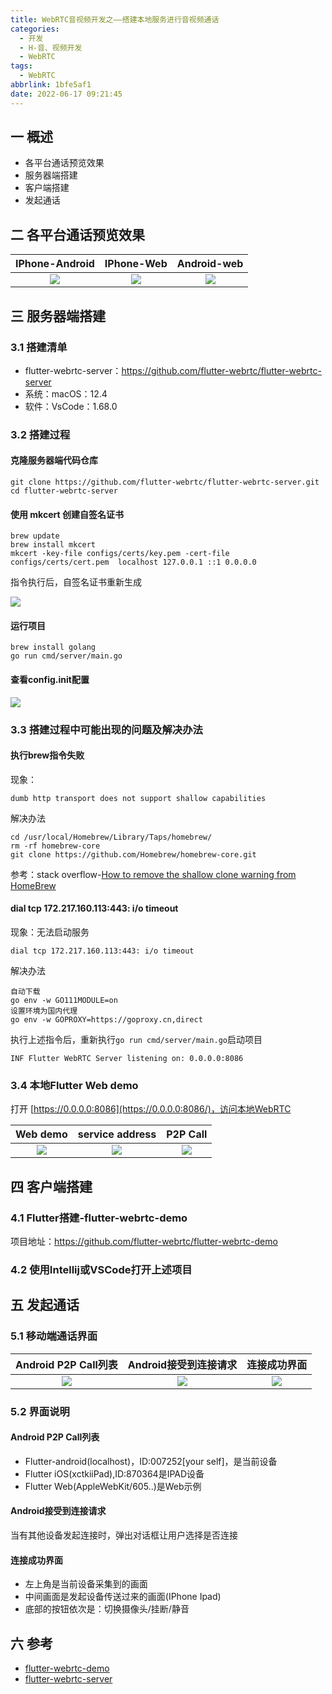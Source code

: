 ```yaml
---
title: WebRTC音视频开发之——搭建本地服务进行音视频通话
categories:
  - 开发
  - H-音、视频开发
  - WebRTC
tags:
  - WebRTC
abbrlink: 1bfe5af1
date: 2022-06-17 09:21:45
---
```

## 一 概述

* 各平台通话预览效果
* 服务器端搭建
* 客户端搭建
* 发起通话

<!--more-->

## 二 各平台通话预览效果

| IPhone-Android | IPhone-Web | Android-web |
| :------------: | :--------: | :---------: |
|     ![][1]     |   ![][2]   |   ![][3]    |

## 三 服务器端搭建

### 3.1 搭建清单

* flutter-webrtc-server：https://github.com/flutter-webrtc/flutter-webrtc-server
* 系统：macOS：12.4
* 软件：VsCode：1.68.0

### 3.2 搭建过程

#### 克隆服务器端代码仓库

```
git clone https://github.com/flutter-webrtc/flutter-webrtc-server.git
cd flutter-webrtc-server
```

#### 使用 mkcert 创建自签名证书

```
brew update
brew install mkcert
mkcert -key-file configs/certs/key.pem -cert-file configs/certs/cert.pem  localhost 127.0.0.1 ::1 0.0.0.0
```

指令执行后，自签名证书重新生成

![][4]

#### 运行项目

```
brew install golang
go run cmd/server/main.go
```

#### 查看config.init配置

![][5]

### 3.3  搭建过程中可能出现的问题及解决办法

#### 执行brew指令失败

现象：

```
dumb http transport does not support shallow capabilities
```

解决办法

```
cd /usr/local/Homebrew/Library/Taps/homebrew/
rm -rf homebrew-core
git clone https://github.com/Homebrew/homebrew-core.git
```

参考：stack overflow-[How to remove the shallow clone warning from HomeBrew](https://stackoverflow.com/questions/45782694/how-to-remove-the-shallow-clone-warning-from-homebrew)

#### dial tcp 172.217.160.113:443: i/o timeout

现象：无法启动服务

```
dial tcp 172.217.160.113:443: i/o timeout
```

解决办法

```
自动下载
go env -w GO111MODULE=on
设置环境为国内代理
go env -w GOPROXY=https://goproxy.cn,direct
```

执行上述指令后，重新执行`go run cmd/server/main.go`启动项目

```
INF Flutter WebRTC Server listening on: 0.0.0.0:8086
```

### 3.4 本地Flutter Web demo

打开 [https://0.0.0.0:8086](https://0.0.0.0:8086/)，访问本地WebRTC

| Web  demo | service address | P2P Call |
| :-------: | :-------------: | :------: |
|  ![][6]   |     ![][7]      |  ![][8]  |

## 四 客户端搭建

### 4.1 Flutter搭建-flutter-webrtc-demo

项目地址：https://github.com/flutter-webrtc/flutter-webrtc-demo

### 4.2 使用Intellij或VSCode打开上述项目

## 五 发起通话

### 5.1  移动端通话界面

| Android P2P Call列表 | Android接受到连接请求 | 连接成功界面 |
| :------------------: | :-------------------: | :----------: |
|        ![][9]        |        ![][10]        |   ![][11]    |

### 5.2 界面说明

#### Android P2P Call列表

* Flutter-android(localhost)，ID:007252[your self]，是当前设备
* Flutter iOS(xctkiiPad),ID:870364是IPAD设备
* Flutter Web(AppleWebKit/605..)是Web示例

#### Android接受到连接请求

当有其他设备发起连接时，弹出对话框让用户选择是否连接

#### 连接成功界面

* 左上角是当前设备采集到的画面
* 中间画面是发起设备传送过来的画面(IPhone Ipad)
* 底部的按钮依次是：切换摄像头/挂断/静音

## 六 参考

* [flutter-webrtc-demo](https://github.com/flutter-webrtc/flutter-webrtc-demo)
* [flutter-webrtc-server](https://github.com/flutter-webrtc/flutter-webrtc-server)




[1]:https://jsd.onmicrosoft.cn/gh/PGzxc/CDN/blog-webrtc/webrtc-iphone-android.png
[2]:https://jsd.onmicrosoft.cn/gh/PGzxc/CDN/blog-webrtc/webrtc-iphone-web.png
[3]:https://jsd.onmicrosoft.cn/gh/PGzxc/CDN/blog-webrtc/webrtc-android-web.png
[4]:https://jsd.onmicrosoft.cn/gh/PGzxc/CDN/blog-webrtc/webrtc-mkcert-certs-create.png
[5]:https://jsd.onmicrosoft.cn/gh/PGzxc/CDN/blog-webrtc/webrtc-web-service-config.png
[6]:https://jsd.onmicrosoft.cn/gh/PGzxc/CDN/blog-webrtc/webrtc-web-demo-view.png
[7]:https://jsd.onmicrosoft.cn/gh/PGzxc/CDN/blog-webrtc/webrtc-web-demo-serivice-address.png
[8]:https://jsd.onmicrosoft.cn/gh/PGzxc/CDN/blog-webrtc/webrtc-web-demo-p2p-call.png
[9]:https://jsd.onmicrosoft.cn/gh/PGzxc/CDN/blog-webrtc/webrtc-android-p2p-call.png
[10]:https://jsd.onmicrosoft.cn/gh/PGzxc/CDN/blog-webrtc/webrtc-p2p-call-accept.png
[11]:https://jsd.onmicrosoft.cn/gh/PGzxc/CDN/blog-webrtc/webrtc-p2p-call-explain.png
